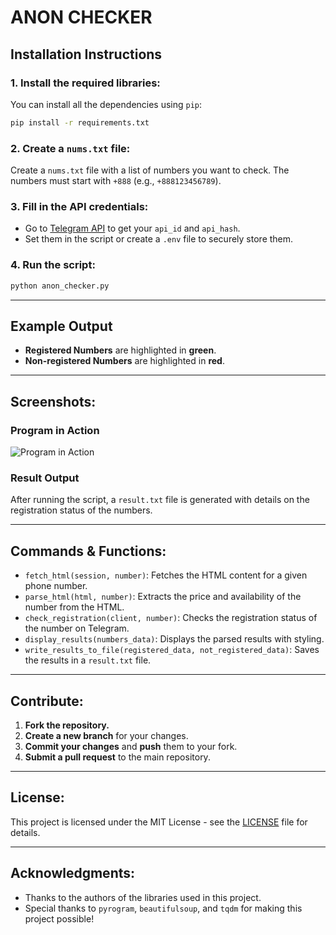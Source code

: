 
# **ANON CHECKER**

## **Installation Instructions**

### 1. Install the required libraries:

You can install all the dependencies using `pip`:

```bash
pip install -r requirements.txt
```

### 2. Create a `nums.txt` file:

Create a `nums.txt` file with a list of numbers you want to check. The numbers must start with `+888` (e.g., `+888123456789`).

### 3. Fill in the API credentials:

- Go to [Telegram API](https://my.telegram.org/auth) to get your `api_id` and `api_hash`.
- Set them in the script or create a `.env` file to securely store them.

### 4. Run the script:

```bash
python anon_checker.py
```

---

## **Example Output**

- **Registered Numbers** are highlighted in **green**.
- **Non-registered Numbers** are highlighted in **red**.

---

## **Screenshots:**

### **Program in Action**
![Program in Action]([https://via.placeholder.com/600x300.png?text=Program+Running+Example](https://imgur.com/ecqgs6Y))

### **Result Output**

After running the script, a `result.txt` file is generated with details on the registration status of the numbers.

---

## **Commands & Functions:**

- `fetch_html(session, number)`: Fetches the HTML content for a given phone number.
- `parse_html(html, number)`: Extracts the price and availability of the number from the HTML.
- `check_registration(client, number)`: Checks the registration status of the number on Telegram.
- `display_results(numbers_data)`: Displays the parsed results with styling.
- `write_results_to_file(registered_data, not_registered_data)`: Saves the results in a `result.txt` file.

---

## **Contribute:**

1. **Fork the repository.**
2. **Create a new branch** for your changes.
3. **Commit your changes** and **push** them to your fork.
4. **Submit a pull request** to the main repository.

---

## **License:**

This project is licensed under the MIT License - see the [LICENSE](LICENSE) file for details.

---

## **Acknowledgments:**

- Thanks to the authors of the libraries used in this project.
- Special thanks to `pyrogram`, `beautifulsoup`, and `tqdm` for making this project possible!
